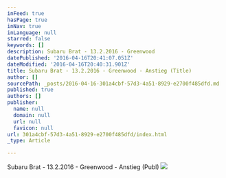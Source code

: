 ```yaml
---
inFeed: true
hasPage: true
inNav: true
inLanguage: null
starred: false
keywords: []
description: Subaru Brat - 13.2.2016 - Greenwood
datePublished: '2016-04-16T20:41:07.051Z'
dateModified: '2016-04-16T20:40:31.901Z'
title: Subaru Brat - 13.2.2016 - Greenwood - Anstieg (Title)
author: []
sourcePath: _posts/2016-04-16-301a4cbf-57d3-4a51-8929-e2700f485dfd.md
published: true
authors: []
publisher:
  name: null
  domain: null
  url: null
  favicon: null
url: 301a4cbf-57d3-4a51-8929-e2700f485dfd/index.html
_type: Article

---
```

Subaru Brat - 13.2.2016 - Greenwood - Anstieg (Publ)
![](https://the-grid-user-content.s3-us-west-2.amazonaws.com/dab038a3-827d-4247-97cb-84a41962fcef.jpg)